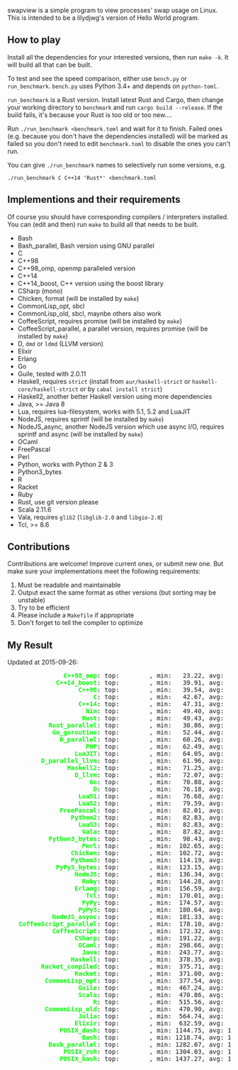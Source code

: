 swapview is a simple program to view processes' swap usage on Linux. This is intended to be a lilydjwg's version of Hello World program.

How to play
----

Install all the dependencies for your interested versions, then run `make -k`. It will build all that can be built.

To test and see the speed comparison, either use `bench.py` or `run_benchmark`. `bench.py` uses Python 3.4+ and depends on `python-toml`.

`run_benchmark` is a Rust version. Install latest Rust and Cargo, then change your working directory to `benchmark` and run `cargo build --release`. If the build fails, it's because your Rust is too old or too new....

Run `./run_benchmark <benchmark.toml` and wait for it to finish. Failed ones (e.g. because you don't have the dependencies installed) will be marked as failed so you don't need to edit `benchmark.toml` to disable the ones you can't run.

You can give `./run_benchmark` names to selectively run some versions, e.g.

    ./run_benchmark C C++14 'Rust*' <benchmark.toml

Implementions and their requirements
----

Of course you should have corresponding compilers / interpreters installed.
You can (edit and then) run `make` to build all that needs to be built.

* Bash
* Bash_parallel, Bash version using GNU parallel
* C
* C++98
* C++98_omp, openmp paralleled version
* C++14
* C++14_boost, C++ version using the boost library
* CSharp (mono)
* Chicken, format (will be installed by `make`)
* CommonLisp_opt, sbcl
* CommonLisp_old, sbcl, maynbe others also work
* CoffeeScript, requires promise (will be installed by `make`)
* CoffeeScript_parallel, a parallel version, requires promise (will be installed by `make`)
* D, `dmd` or `ldmd` (LLVM version)
* Elixir
* Erlang
* Go
* Guile, tested with 2.0.11
* Haskell, requires `strict` (install from `aur/haskell-strict` or `haskell-core/haskell-strict` or by `cabal install strict`)
* Haskell2, another better Haskell version using more dependencies
* Java, >= Java 8
* Lua, requires lua-filesystem, works with 5.1, 5.2 and LuaJIT
* NodeJS, requires sprintf (will be installed by `make`)
* NodeJS_async, another NodeJS version which use async I/O, requires sprintf and async (will be installed by `make`)
* OCaml
* FreePascal
* Perl
* Python, works with Python 2 & 3
* Python3_bytes
* R
* Racket
* Ruby
* Rust, use git version please
* Scala 2.11.6
* Vala, requires `glib2` (`libglib-2.0` and `libgio-2.0`)
* Tcl, >= 8.6

Contributions
----

Contributions are welcome! Improve current ones, or submit new one. But make
sure your implementations meet the following requirements:

1. Must be readable and maintainable
2. Output exact the same format as other versions (but sorting may be
   unstable)
3. Try to be efficient
4. Please include a `Makefile` if appropriate
5. Don't forget to tell the compiler to optimize

My Result
----

Updated at 2015-09-26:

<pre>
<span style="color:lime;font-weight:bold;">               C++98_omp</span>: top: <span style="color:white;font-weight:bold;">  24.49</span>, min:   23.22, avg:   27.08, max:   34.18, mdev:    3.36, cnt:  20
<span style="color:lime;font-weight:bold;">             C++14_boost</span>: top: <span style="color:white;font-weight:bold;">  40.26</span>, min:   39.91, avg:   43.27, max:   87.06, mdev:   10.11, cnt:  20
<span style="color:lime;font-weight:bold;">                   C++98</span>: top: <span style="color:white;font-weight:bold;">  40.35</span>, min:   39.54, avg:   41.02, max:   44.15, mdev:    1.07, cnt:  20
<span style="color:lime;font-weight:bold;">                       C</span>: top: <span style="color:white;font-weight:bold;">  43.02</span>, min:   42.67, avg:   43.64, max:   46.43, mdev:    0.91, cnt:  20
<span style="color:lime;font-weight:bold;">                   C++14</span>: top: <span style="color:white;font-weight:bold;">  47.76</span>, min:   47.31, avg:   49.40, max:   55.81, mdev:    2.43, cnt:  20
<span style="color:lime;font-weight:bold;">                     Nim</span>: top: <span style="color:white;font-weight:bold;">  50.00</span>, min:   49.40, avg:   54.63, max:  133.19, mdev:   18.04, cnt:  20
<span style="color:lime;font-weight:bold;">                    Rust</span>: top: <span style="color:white;font-weight:bold;">  52.46</span>, min:   49.43, avg:   61.78, max:   76.24, mdev:    9.98, cnt:  20
<span style="color:lime;font-weight:bold;">           Rust_parallel</span>: top: <span style="color:white;font-weight:bold;">  53.24</span>, min:   30.86, avg:   66.70, max:   99.91, mdev:   17.71, cnt:  20
<span style="color:lime;font-weight:bold;">            Go_goroutine</span>: top: <span style="color:white;font-weight:bold;">  53.66</span>, min:   52.44, avg:   56.80, max:   78.63, mdev:    5.73, cnt:  20
<span style="color:lime;font-weight:bold;">              D_parallel</span>: top: <span style="color:white;font-weight:bold;">  63.37</span>, min:   60.26, avg:   66.44, max:   84.44, mdev:    4.87, cnt:  20
<span style="color:lime;font-weight:bold;">                     PHP</span>: top: <span style="color:white;font-weight:bold;">  64.23</span>, min:   62.49, avg:   77.16, max:  298.22, mdev:   50.74, cnt:  20
<span style="color:lime;font-weight:bold;">                  LuaJIT</span>: top: <span style="color:white;font-weight:bold;">  64.50</span>, min:   64.05, avg:   65.56, max:   73.98, mdev:    2.10, cnt:  20
<span style="color:lime;font-weight:bold;">         D_parallel_llvm</span>: top: <span style="color:white;font-weight:bold;">  64.55</span>, min:   61.96, avg:   70.06, max:  119.61, mdev:   11.99, cnt:  20
<span style="color:lime;font-weight:bold;">                Haskell2</span>: top: <span style="color:white;font-weight:bold;">  72.38</span>, min:   71.25, avg:   84.11, max:  266.24, mdev:   41.88, cnt:  20
<span style="color:lime;font-weight:bold;">                  D_llvm</span>: top: <span style="color:white;font-weight:bold;">  72.83</span>, min:   72.07, avg:   83.14, max:  248.75, mdev:   38.06, cnt:  20
<span style="color:lime;font-weight:bold;">                      Go</span>: top: <span style="color:white;font-weight:bold;">  73.44</span>, min:   70.88, avg:   76.60, max:  101.72, mdev:    6.22, cnt:  20
<span style="color:lime;font-weight:bold;">                       D</span>: top: <span style="color:white;font-weight:bold;">  76.97</span>, min:   76.18, avg:   79.68, max:   95.74, mdev:    4.89, cnt:  20
<span style="color:lime;font-weight:bold;">                   Lua51</span>: top: <span style="color:white;font-weight:bold;">  77.03</span>, min:   76.68, avg:   78.10, max:   86.71, mdev:    2.24, cnt:  20
<span style="color:lime;font-weight:bold;">                   Lua52</span>: top: <span style="color:white;font-weight:bold;">  80.19</span>, min:   79.59, avg:   89.59, max:  131.33, mdev:   17.10, cnt:  20
<span style="color:lime;font-weight:bold;">              FreePascal</span>: top: <span style="color:white;font-weight:bold;">  82.87</span>, min:   82.01, avg:   95.05, max:  290.07, mdev:   44.81, cnt:  20
<span style="color:lime;font-weight:bold;">                 Python2</span>: top: <span style="color:white;font-weight:bold;">  83.41</span>, min:   82.83, avg:   84.78, max:   91.75, mdev:    2.17, cnt:  20
<span style="color:lime;font-weight:bold;">                   Lua53</span>: top: <span style="color:white;font-weight:bold;">  83.62</span>, min:   82.83, avg:   86.54, max:  124.93, mdev:    8.91, cnt:  20
<span style="color:lime;font-weight:bold;">                    Vala</span>: top: <span style="color:white;font-weight:bold;">  88.51</span>, min:   87.82, avg:   91.17, max:  101.02, mdev:    4.16, cnt:  20
<span style="color:lime;font-weight:bold;">           Python3_bytes</span>: top: <span style="color:white;font-weight:bold;">  98.98</span>, min:   98.43, avg:  100.11, max:  103.67, mdev:    1.41, cnt:  20
<span style="color:lime;font-weight:bold;">                    Perl</span>: top: <span style="color:white;font-weight:bold;"> 104.16</span>, min:  102.65, avg:  106.57, max:  122.93, mdev:    4.53, cnt:  20
<span style="color:lime;font-weight:bold;">                 Chicken</span>: top: <span style="color:white;font-weight:bold;"> 108.90</span>, min:  102.72, avg:  111.81, max:  125.27, mdev:    4.89, cnt:  20
<span style="color:lime;font-weight:bold;">                 Python3</span>: top: <span style="color:white;font-weight:bold;"> 115.59</span>, min:  114.19, avg:  116.80, max:  121.04, mdev:    1.72, cnt:  20
<span style="color:lime;font-weight:bold;">             PyPy3_bytes</span>: top: <span style="color:white;font-weight:bold;"> 124.83</span>, min:  123.15, avg:  129.14, max:  144.56, mdev:    5.41, cnt:  20
<span style="color:lime;font-weight:bold;">                  NodeJS</span>: top: <span style="color:white;font-weight:bold;"> 137.89</span>, min:  136.34, avg:  140.09, max:  152.85, mdev:    3.71, cnt:  20
<span style="color:lime;font-weight:bold;">                    Ruby</span>: top: <span style="color:white;font-weight:bold;"> 146.09</span>, min:  144.28, avg:  148.69, max:  173.50, mdev:    5.92, cnt:  20
<span style="color:lime;font-weight:bold;">                  Erlang</span>: top: <span style="color:white;font-weight:bold;"> 166.18</span>, min:  156.59, avg:  175.74, max:  205.63, mdev:   11.85, cnt:  20
<span style="color:lime;font-weight:bold;">                     Tcl</span>: top: <span style="color:white;font-weight:bold;"> 171.40</span>, min:  170.01, avg:  176.73, max:  230.59, mdev:   12.81, cnt:  20
<span style="color:lime;font-weight:bold;">                    PyPy</span>: top: <span style="color:white;font-weight:bold;"> 178.68</span>, min:  174.57, avg:  202.84, max:  601.18, mdev:   91.48, cnt:  20
<span style="color:lime;font-weight:bold;">                   PyPy3</span>: top: <span style="color:white;font-weight:bold;"> 185.52</span>, min:  180.64, avg:  312.99, max: 2656.70, mdev:  537.72, cnt:  20
<span style="color:lime;font-weight:bold;">            NodeJS_async</span>: top: <span style="color:white;font-weight:bold;"> 186.94</span>, min:  181.33, avg:  199.95, max:  225.19, mdev:   14.67, cnt:  20
<span style="color:lime;font-weight:bold;">   CoffeeScript_parallel</span>: top: <span style="color:white;font-weight:bold;"> 191.78</span>, min:  178.10, avg:  209.31, max:  242.15, mdev:   20.91, cnt:  20
<span style="color:lime;font-weight:bold;">            CoffeeScript</span>: top: <span style="color:white;font-weight:bold;"> 192.69</span>, min:  172.32, avg:  213.77, max:  248.27, mdev:   22.95, cnt:  20
<span style="color:lime;font-weight:bold;">                  CSharp</span>: top: <span style="color:white;font-weight:bold;"> 197.32</span>, min:  191.22, avg:  215.08, max:  252.60, mdev:   21.86, cnt:  20
<span style="color:lime;font-weight:bold;">                   OCaml</span>: top: <span style="color:white;font-weight:bold;"> 302.12</span>, min:  298.66, avg:  316.89, max:  378.45, mdev:   21.79, cnt:  20
<span style="color:lime;font-weight:bold;">                    Java</span>: top: <span style="color:white;font-weight:bold;"> 372.92</span>, min:  243.77, avg:  411.14, max:  472.47, mdev:   59.60, cnt:  20
<span style="color:lime;font-weight:bold;">                 Haskell</span>: top: <span style="color:white;font-weight:bold;"> 380.17</span>, min:  378.35, avg:  392.75, max:  580.18, mdev:   43.16, cnt:  20
<span style="color:lime;font-weight:bold;">         Racket_compiled</span>: top: <span style="color:white;font-weight:bold;"> 396.20</span>, min:  375.71, avg:  437.81, max:  513.44, mdev:   48.19, cnt:  20
<span style="color:lime;font-weight:bold;">                  Racket</span>: top: <span style="color:white;font-weight:bold;"> 402.99</span>, min:  371.00, avg:  467.97, max:  823.70, mdev:   97.84, cnt:  20
<span style="color:lime;font-weight:bold;">          CommonLisp_opt</span>: top: <span style="color:white;font-weight:bold;"> 446.21</span>, min:  377.54, avg:  564.21, max: 1746.35, mdev:  279.13, cnt:  20
<span style="color:lime;font-weight:bold;">                   Guile</span>: top: <span style="color:white;font-weight:bold;"> 471.11</span>, min:  467.24, avg:  476.67, max:  506.51, mdev:    8.37, cnt:  20
<span style="color:lime;font-weight:bold;">                   Scala</span>: top: <span style="color:white;font-weight:bold;"> 503.63</span>, min:  470.86, avg:  575.36, max: 1545.65, mdev:  224.16, cnt:  20
<span style="color:lime;font-weight:bold;">                       R</span>: top: <span style="color:white;font-weight:bold;"> 518.63</span>, min:  515.56, avg:  552.70, max: 1106.06, mdev:  127.07, cnt:  20
<span style="color:lime;font-weight:bold;">          CommonLisp_old</span>: top: <span style="color:white;font-weight:bold;"> 561.53</span>, min:  470.90, avg:  611.44, max:  700.56, mdev:   68.65, cnt:  20
<span style="color:lime;font-weight:bold;">                   Julia</span>: top: <span style="color:white;font-weight:bold;"> 569.87</span>, min:  564.74, avg:  584.26, max:  710.40, mdev:   30.69, cnt:  20
<span style="color:lime;font-weight:bold;">                  Elixir</span>: top: <span style="color:white;font-weight:bold;"> 643.60</span>, min:  632.59, avg:  685.73, max: 1285.45, mdev:  138.15, cnt:  20
<span style="color:lime;font-weight:bold;">              POSIX_dash</span>: top: <span style="color:white;font-weight:bold;">1160.31</span>, min: 1144.75, avg: 1168.97, max: 1189.14, mdev: 4186.23, cnt:  20
<span style="color:lime;font-weight:bold;">                    Bash</span>: top: <span style="color:white;font-weight:bold;">1237.99</span>, min: 1218.74, avg: 1269.55, max: 1635.89, mdev: 4187.10, cnt:  20
<span style="color:lime;font-weight:bold;">           Bash_parallel</span>: top: <span style="color:white;font-weight:bold;">1302.56</span>, min: 1282.07, avg: 1320.14, max: 1488.69, mdev: 4186.41, cnt:  20
<span style="color:lime;font-weight:bold;">               POSIX_zsh</span>: top: <span style="color:white;font-weight:bold;">1329.94</span>, min: 1304.03, avg: 1345.76, max: 1383.39, mdev: 4186.26, cnt:  20
<span style="color:lime;font-weight:bold;">              POSIX_bash</span>: top: <span style="color:white;font-weight:bold;">1470.59</span>, min: 1437.27, avg: 1485.59, max: 1539.51, mdev: 4074.62, cnt:  20
</pre>
